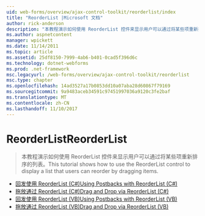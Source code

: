 ```yaml
---
uid: web-forms/overview/ajax-control-toolkit/reorderlist/index
title: "ReorderList |Microsoft 文档"
author: rick-anderson
description: "本教程演示如何使用 ReorderList 控件来显示用户可以通过将某些项重新排序的列表。"
ms.author: aspnetcontent
manager: wpickett
ms.date: 11/14/2011
ms.topic: article
ms.assetid: 25df8150-7999-4ab6-b401-0cad5f396d6c
ms.technology: dotnet-webforms
ms.prod: .net-framework
msc.legacyurl: /web-forms/overview/ajax-control-toolkit/reorderlist
msc.type: chapter
ms.openlocfilehash: 14ad3527a17b0853dd10a07aba28d60867f79169
ms.sourcegitcommit: 9a9483aceb34591c97451997036a9120c3fe2baf
ms.translationtype: MT
ms.contentlocale: zh-CN
ms.lasthandoff: 11/10/2017
---
```

<a name="reorderlist"></a><span data-ttu-id="5adfd-103">ReorderList</span><span class="sxs-lookup"><span data-stu-id="5adfd-103">ReorderList</span></span>
====================
> <span data-ttu-id="5adfd-104">本教程演示如何使用 ReorderList 控件来显示用户可以通过将某些项重新排序的列表。</span><span class="sxs-lookup"><span data-stu-id="5adfd-104">This tutorial shows how to use the ReorderList control to display a list that users can reorder by dragging items.</span></span>


- [<span data-ttu-id="5adfd-105">回发使用 ReorderList (C#)</span><span class="sxs-lookup"><span data-stu-id="5adfd-105">Using Postbacks with ReorderList (C#)</span></span>](using-postbacks-with-reorderlist-cs.md)
- [<span data-ttu-id="5adfd-106">拖放通过 ReorderList (C#)</span><span class="sxs-lookup"><span data-stu-id="5adfd-106">Drag and Drop via ReorderList (C#)</span></span>](drag-and-drop-via-reorderlist-cs.md)
- [<span data-ttu-id="5adfd-107">回发使用 ReorderList (VB)</span><span class="sxs-lookup"><span data-stu-id="5adfd-107">Using Postbacks with ReorderList (VB)</span></span>](using-postbacks-with-reorderlist-vb.md)
- [<span data-ttu-id="5adfd-108">拖放通过 ReorderList (VB)</span><span class="sxs-lookup"><span data-stu-id="5adfd-108">Drag and Drop via ReorderList (VB)</span></span>](drag-and-drop-via-reorderlist-vb.md)
